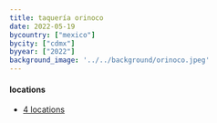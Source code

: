 ```yaml
---
title: taquería orinoco
date: 2022-05-19
bycountry: ["mexico"]
bycity: ["cdmx"]
byyear: ["2022"]
background_image: '../../background/orinoco.jpeg'
---
```


#### locations
* [4 locations](https://www.google.com/maps/search/Taqueria+Orinoco/@19.4308658,-99.1994363,15z/data=!3m1!4b1?entry=ttu)